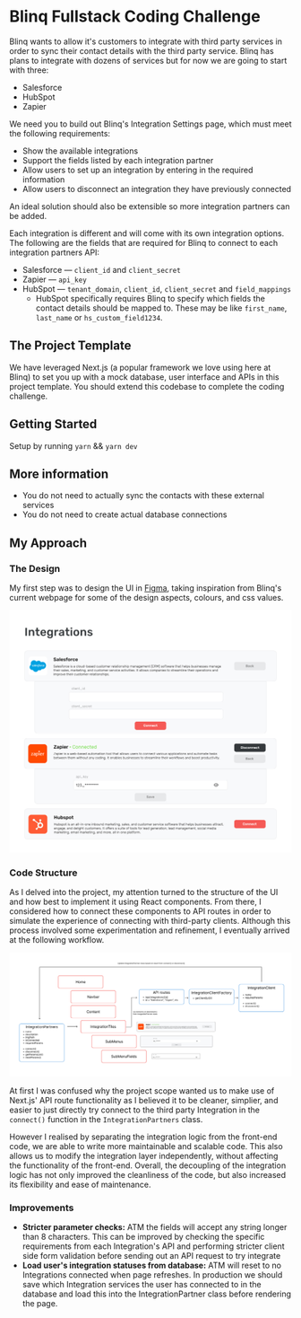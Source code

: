 # Blinq Fullstack Coding Challenge

Blinq wants to allow it's customers to integrate with third party services in order to sync their contact details with the third party service. Blinq has plans to integrate with dozens of services but for now we are going to start with three:

- Salesforce
- HubSpot
- Zapier

We need you to build out Blinq's Integration Settings page, which must meet the following requirements:

- Show the available integrations
- Support the fields listed by each integration partner
- Allow users to set up an integration by entering in the required information
- Allow users to disconnect an integration they have previously connected

An ideal solution should also be extensible so more integration partners can be added.

Each integration is different and will come with its own integration options. The following are the fields that are required for Blinq to connect to each integration partners API:

- Salesforce — `client_id` and `client_secret`
- Zapier — `api_key`
- HubSpot — `tenant_domain`, `client_id`, `client_secret` and `field_mappings`
  - HubSpot specifically requires Blinq to specify which fields the contact details should be mapped to. These may be like `first_name`, `last_name` or `hs_custom_field1234`.

## The Project Template

We have leveraged Next.js (a popular framework we love using here at Blinq) to set you up with a mock database, user interface and APIs in this project template. You should extend this codebase to complete the coding challenge.

## Getting Started

Setup by running `yarn` && `yarn dev`

## More information

- You do not need to actually sync the contacts with these external services
- You do not need to create actual database connections

## My Approach

### The Design

My first step was to design the UI in [Figma](https://www.figma.com/file/gcEg3ysFjSDNMbcvgbzK60/Blinq---Fullstack-Coding-Project---Design-Sheet?node-id=0%3A1&t=rWFbJp6ujTiw7eVM-1), taking inspiration from Blinq's current webpage for some of the design aspects, colours, and css values.

![Figma Design](/public/assets/FigmaDesign.jpg)

### Code Structure

As I delved into the project, my attention turned to the structure of the UI and how best to implement it using React components. From there, I considered how to connect these components to API routes in order to simulate the experience of connecting with third-party clients. Although this process involved some experimentation and refinement, I eventually arrived at the following workflow.

![Code Structure](/public/assets/Structure.jpg)

At first I was confused why the project scope wanted us to make use of Next.js' API route functionality as I believed it to be cleaner, simplier, and easier to just directly try connect to the third party Integration in the `connect()` function in the `IntegrationPartners` class.

However I realised by separating the integration logic from the front-end code, we are able to write more maintainable and scalable code. This also allows us to modify the integration layer independently, without affecting the functionality of the front-end. Overall, the decoupling of the integration logic has not only improved the cleanliness of the code, but also increased its flexibility and ease of maintenance.

### Improvements

- **Stricter parameter checks:** ATM the fields will accept any string longer than 8 characters. This can be improved by checking the specific requirements from each Integration's API and performing stricter client side form validation before sending out an API request to try integrate
- **Load user's integration statuses from database:** ATM will reset to no Integrations connected when page refreshes. In production we should save which Integration services the user has connected to in the database and load this into the IntegrationPartner class before rendering the page.
